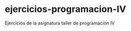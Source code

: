 ejercicios-programacion-IV
==========================

Ejercicios de la asignatura taller de programación IV
